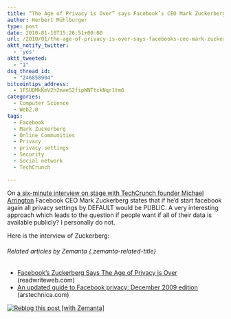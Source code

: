 ```yaml
---
title: “The Age of Privacy is Over” says Facebook’s CEO Mark Zuckerberg
author: Herbert Mühlburger
type: post
date: 2010-01-10T15:26:51+00:00
url: /2010/01/the-age-of-privacy-is-over-says-facebooks-ceo-mark-zuckerberg/
aktt_notify_twitter:
  - 'yes'
aktt_tweeted:
  - "1"
dsq_thread_id:
  - "246858904"
bitcointips_address:
  - 1FSUQMkKmV2h2maeS2fipWNTtckNqr1tm6
categories:
  - Computer Science
  - Web2.0
tags:
  - Facebook
  - Mark Zuckerberg
  - Online Communities
  - Privacy
  - privacy settings
  - Security
  - Social network
  - TechCrunch

---
```

On [a six-minute interview on stage with TechCrunch founder Michael Arrington][1] Facebook CEO Mark Zuckerberg states that if he&#8217;d start facebook again all privacy settings by DEFAULT would be PUBLIC. A very interesting approach which leads to the question if people want if all of their data is available publicly? I personally do not.

Here is the interview of Zuckerberg:



###### Related articles by Zemanta {.zemanta-related-title}

<ul class="zemanta-article-ul">
  <li class="zemanta-article-ul-li">
    <a href="http://www.readwriteweb.com/archives/facebooks_zuckerberg_says_the_age_of_privacy_is_ov.php">Facebook&#8217;s Zuckerberg Says The Age of Privacy is Over</a> (readwriteweb.com)
  </li>
  <li class="zemanta-article-ul-li">
    <a href="http://arstechnica.com/web/guides/2009/12/an-updated-guide-to-facebook-privacy-december-2009-edition.ars?utm_source=rss&utm_medium=rss&utm_campaign=rss">An updated guide to Facebook privacy: December 2009 edition</a> (arstechnica.com)
  </li>
</ul>

<div class="zemanta-pixie">
  <a class="zemanta-pixie-a" title="Reblog this post [with Zemanta]" href="http://reblog.zemanta.com/zemified/30d6cc1e-4225-4451-a5f1-e128221ed79d/"><img class="zemanta-pixie-img" src="http://img.zemanta.com/reblog_e.png?x-id=30d6cc1e-4225-4451-a5f1-e128221ed79d" alt="Reblog this post [with Zemanta]" /></a><span class="zem-script more-related pretty-attribution"></span>
</div>

 [1]: http://www.ustream.tv/recorded/3848950